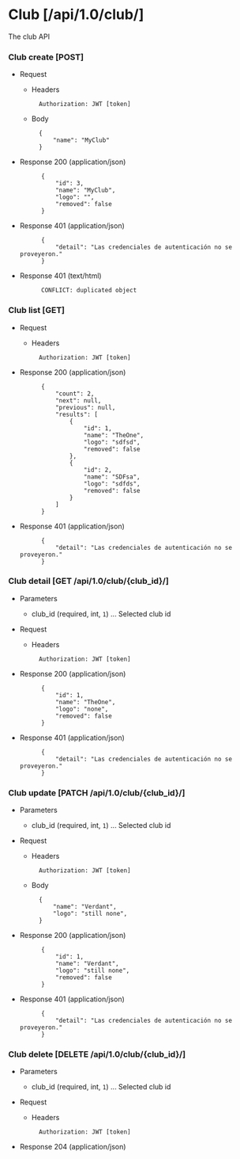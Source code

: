 # Club [/api/1.0/club/]

The club API

### Club create [POST]

+ Request
    + Headers
    
            Authorization: JWT [token]

    + Body
        
            {
                "name": "MyClub"
            }
            
+ Response 200 (application/json)

            {
                "id": 3,
                "name": "MyClub",
                "logo": "",
                "removed": false
            }

+ Response 401 (application/json)

            {
                "detail": "Las credenciales de autenticación no se proveyeron."
            }

+ Response 401 (text/html)

            CONFLICT: duplicated object

### Club list [GET]

+ Request
    + Headers
    
            Authorization: JWT [token]

+ Response 200 (application/json)

            {
                "count": 2,
                "next": null,
                "previous": null,
                "results": [
                    {
                        "id": 1,
                        "name": "TheOne",
                        "logo": "sdfsd",
                        "removed": false
                    },
                    {
                        "id": 2,
                        "name": "SDFsa",
                        "logo": "sdfds",
                        "removed": false
                    }
                ]
            }
            
+ Response 401 (application/json)

            {
                "detail": "Las credenciales de autenticación no se proveyeron."
            }
            
### Club detail [GET /api/1.0/club/{club_id}/]

+ Parameters
    + club_id (required, int, `1`) ... Selected club id

+ Request
    + Headers
    
            Authorization: JWT [token]

+ Response 200 (application/json)

            {
                "id": 1,
                "name": "TheOne",
                "logo": "none",
                "removed": false
            }

+ Response 401 (application/json)

            {
                "detail": "Las credenciales de autenticación no se proveyeron."
            }

### Club update [PATCH /api/1.0/club/{club_id}/]

+ Parameters
    + club_id (required, int, `1`) ... Selected club id

+ Request
    + Headers
    
            Authorization: JWT [token]
    + Body

            {
                "name": "Verdant",
                "logo": "still none",
            }

+ Response 200 (application/json)

            {
                "id": 1,
                "name": "Verdant",
                "logo": "still none",
                "removed": false
            }

+ Response 401 (application/json)

            {
                "detail": "Las credenciales de autenticación no se proveyeron."
            }

### Club delete [DELETE /api/1.0/club/{club_id}/]

+ Parameters
    + club_id (required, int, `1`) ... Selected club id

+ Request
    + Headers
    
            Authorization: JWT [token]

+ Response 204 (application/json)
